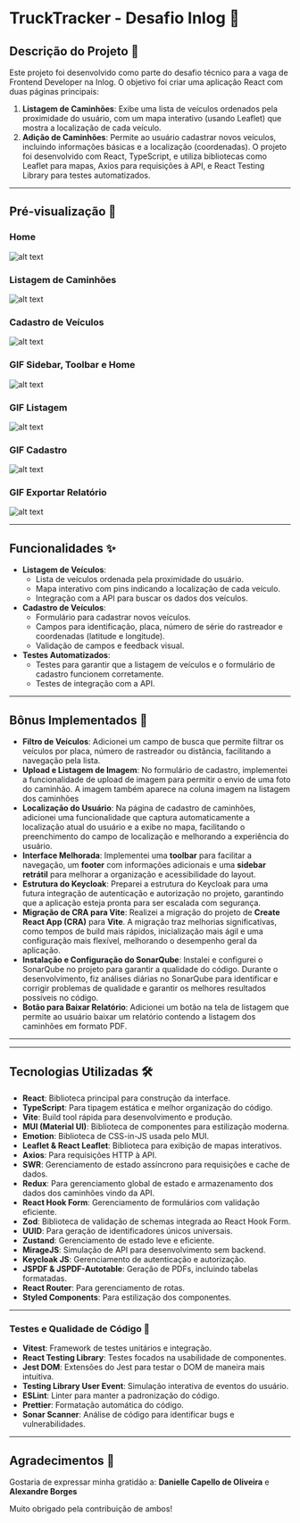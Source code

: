 # TruckTracker - Desafio Inlog 🚀

## Descrição do Projeto 📜

Este projeto foi desenvolvido como parte do desafio técnico para a vaga de Frontend Developer na Inlog. O objetivo foi criar uma aplicação React com duas páginas principais:

1. **Listagem de Caminhões**: Exibe uma lista de veículos ordenados pela proximidade do usuário, com um mapa interativo (usando Leaflet) que mostra a localização de cada veículo.
2. **Adição de Caminhões**: Permite ao usuário cadastrar novos veículos, incluindo informações básicas e a localização (coordenadas).
   O projeto foi desenvolvido com React, TypeScript, e utiliza bibliotecas como Leaflet para mapas, Axios para requisições à API, e React Testing Library para testes automatizados.

---

## Pré-visualização 🎥

### Home

![alt text](home.png)

### Listagem de Caminhões

![alt text](list-trucks.png)

### Cadastro de Veículos

![alt text](register-trucks.png)

### GIF Sidebar, Toolbar e Home

![alt text](inicio.gif)

### GIF Listagem

![alt text](listagem.gif)

### GIF Cadastro

![alt text](cadastro.gif)

### GIF Exportar Relatório

![alt text](relatorio.gif)

---

## Funcionalidades ✨

- **Listagem de Veículos**:
  - Lista de veículos ordenada pela proximidade do usuário.
  - Mapa interativo com pins indicando a localização de cada veículo.
  - Integração com a API para buscar os dados dos veículos.
- **Cadastro de Veículos**:
  - Formulário para cadastrar novos veículos.
  - Campos para identificação, placa, número de série do rastreador e coordenadas (latitude e longitude).
  - Validação de campos e feedback visual.
- **Testes Automatizados**:
  - Testes para garantir que a listagem de veículos e o formulário de cadastro funcionem corretamente.
  - Testes de integração com a API.

---

## Bônus Implementados 🎁

- **Filtro de Veículos**: Adicionei um campo de busca que permite filtrar os veículos por placa, número de rastreador ou distância, facilitando a navegação pela lista.
- **Upload e Listagem de Imagem**: No formulário de cadastro, implementei a funcionalidade de upload de imagem para permitir o envio de uma foto do caminhão. A imagem também aparece na coluna imagem na listagem dos caminhões
- **Localização do Usuário**: Na página de cadastro de caminhões, adicionei uma funcionalidade que captura automaticamente a localização atual do usuário e a exibe no mapa, facilitando o preenchimento do campo de localização e melhorando a experiência do usuário.
- **Interface Melhorada**: Implementei uma **toolbar** para facilitar a navegação, um **footer** com informações adicionais e uma **sidebar retrátil** para melhorar a organização e acessibilidade do layout.
- **Estrutura do Keycloak**: Preparei a estrutura do Keycloak para uma futura integração de autenticação e autorização no projeto, garantindo que a aplicação esteja pronta para ser escalada com segurança.
- **Migração de CRA para Vite**: Realizei a migração do projeto de **Create React App (CRA)** para **Vite**. A migração traz melhorias significativas, como tempos de build mais rápidos, inicialização mais ágil e uma configuração mais flexível, melhorando o desempenho geral da aplicação.
- **Instalação e Configuração do SonarQube**: Instalei e configurei o SonarQube no projeto para garantir a qualidade do código. Durante o desenvolvimento, fiz análises diárias no SonarQube para identificar e corrigir problemas de qualidade e garantir os melhores resultados possíveis no código.
- **Botão para Baixar Relatório**: Adicionei um botão na tela de listagem que permite ao usuário baixar um relatório contendo a listagem dos caminhões em formato PDF.

---

---

## Tecnologias Utilizadas 🛠️

- **React**: Biblioteca principal para construção da interface.
- **TypeScript**: Para tipagem estática e melhor organização do código.
- **Vite**: Build tool rápida para desenvolvimento e produção.
- **MUI (Material UI)**: Biblioteca de componentes para estilização moderna.
- **Emotion**: Biblioteca de CSS-in-JS usada pelo MUI.
- **Leaflet & React Leaflet**: Biblioteca para exibição de mapas interativos.
- **Axios**: Para requisições HTTP à API.
- **SWR**: Gerenciamento de estado assíncrono para requisições e cache de dados.
- **Redux**: Para gerenciamento global de estado e armazenamento dos dados dos caminhões vindo da API.
- **React Hook Form**: Gerenciamento de formulários com validação eficiente.
- **Zod**: Biblioteca de validação de schemas integrada ao React Hook Form.
- **UUID**: Para geração de identificadores únicos universais.
- **Zustand**: Gerenciamento de estado leve e eficiente.
- **MirageJS**: Simulação de API para desenvolvimento sem backend.
- **Keycloak JS**: Gerenciamento de autenticação e autorização.
- **JSPDF & JSPDF-Autotable**: Geração de PDFs, incluindo tabelas formatadas.
- **React Router**: Para gerenciamento de rotas.
- **Styled Components**: Para estilização dos componentes.

---

### Testes e Qualidade de Código 🧪

- **Vitest**: Framework de testes unitários e integração.
- **React Testing Library**: Testes focados na usabilidade de componentes.
- **Jest DOM**: Extensões do Jest para testar o DOM de maneira mais intuitiva.
- **Testing Library User Event**: Simulação interativa de eventos do usuário.
- **ESLint**: Linter para manter a padronização do código.
- **Prettier**: Formatação automática do código.
- **Sonar Scanner**: Análise de código para identificar bugs e vulnerabilidades.

---

## Agradecimentos 🙏

Gostaria de expressar minha gratidão a: **Danielle Capello de Oliveira** e **Alexandre Borges**

Muito obrigado pela contribuição de ambos!
